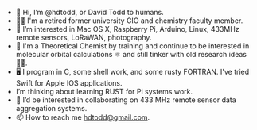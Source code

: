 - 👋 Hi, I’m @hdtodd, or David Todd to humans.
- 👴🏻 I'm a retired former university CIO and chemistry faculty member.
- 📡 I’m interested in Mac OS X, Raspberry Pi, Arduino, Linux, 433MHz remote sensors, LoRaWAN, photography.
- 🧪 I'm a Theoretical Chemist by training and continue to be interested in molecular orbital calculations ⚛️ and still tinker with old research ideas👴🏻.
- 🖥 I program in C, some shell work, and some rusty FORTRAN.  I've tried Swift for Apple IOS applications.
- <rusty emoji here> I’m thinking about learning RUST for Pi systems work.
- 👥 I’d be interested in collaborating on 433 MHz remote sensor data aggregation systems.
- 📫 How to reach me hdtodd@gmail.com.  

<!---
hdtodd/hdtodd is a ✨ special ✨ repository because its `README.md` (this file) appears on your GitHub profile.
You can click the Preview link to take a look at your changes.
--->
